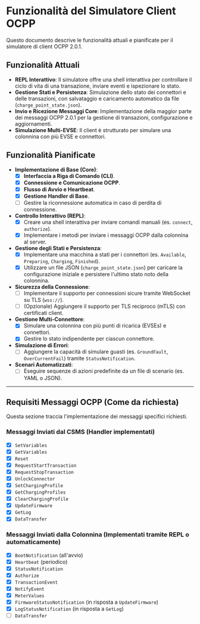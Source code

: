 # Funzionalità del Simulatore Client OCPP

Questo documento descrive le funzionalità attuali e pianificate per il simulatore di client OCPP 2.0.1.

## Funzionalità Attuali

- **REPL Interattivo**: Il simulatore offre una shell interattiva per controllare il ciclo di vita di una transazione, inviare eventi e ispezionare lo stato.
- **Gestione Stati e Persistenza**: Simulazione dello stato dei connettori e delle transazioni, con salvataggio e caricamento automatico da file (`charge_point_state.json`).
- **Invio e Ricezione Messaggi Core**: Implementazione della maggior parte dei messaggi OCPP 2.0.1 per la gestione di transazioni, configurazione e aggiornamenti.
- **Simulazione Multi-EVSE**: Il client è strutturato per simulare una colonnina con più EVSE e connettori.

## Funzionalità Pianificate

-   **Implementazione di Base (Core)**:
    -   [x] **Interfaccia a Riga di Comando (CLI)**.
    -   [x] **Connessione e Comunicazione OCPP**.
    -   [x] **Flusso di Avvio e Heartbeat**.
    -   [x] **Gestione Handler di Base**.
    -   [ ] Gestire la riconnessione automatica in caso di perdita di connessione.

-   **Controllo Interattivo (REPL)**:
    -   [x] Creare una shell interattiva per inviare comandi manuali (es. `connect`, `authorize`).
    -   [x] Implementare i metodi per inviare i messaggi OCPP dalla colonnina al server.

-   **Gestione degli Stati e Persistenza**:
    -   [x] Implementare una macchina a stati per i connettori (es. `Available`, `Preparing`, `Charging`, `Finished`).
    -   [x] Utilizzare un file JSON (`charge_point_state.json`) per caricare la configurazione iniziale e persistere l'ultimo stato noto della colonnina.

-   **Sicurezza della Connessione**:
    -   [ ] Implementare il supporto per connessioni sicure tramite WebSocket su TLS (`wss://`).
    -   [ ] (Opzionale) Aggiungere il supporto per TLS reciproco (mTLS) con certificati client.

-   **Gestione Multi-Connettore**:
    -   [x] Simulare una colonnina con più punti di ricarica (EVSEs) e connettori.
    -   [x] Gestire lo stato indipendente per ciascun connettore.

-   **Simulazione di Errori**:
    -   [ ] Aggiungere la capacità di simulare guasti (es. `GroundFault`, `OverCurrentFail`) tramite `StatusNotification`.

-   **Scenari Automatizzati**:
    -   [ ] Eseguire sequenze di azioni predefinite da un file di scenario (es. YAML o JSON).

---

## Requisiti Messaggi OCPP (Come da richiesta)

Questa sezione traccia l'implementazione dei messaggi specifici richiesti.

### Messaggi Inviati dal CSMS (Handler implementati)

-   [x] `SetVariables`
-   [x] `GetVariables`
-   [x] `Reset`
-   [x] `RequestStartTransaction`
-   [x] `RequestStopTransaction`
-   [x] `UnlockConnector`
-   [x] `SetChargingProfile`
-   [x] `GetChargingProfiles`
-   [x] `ClearChargingProfile`
-   [x] `UpdateFirmware`
-   [x] `GetLog`
-   [x] `DataTransfer`

### Messaggi Inviati dalla Colonnina (Implementati tramite REPL o automaticamente)

-   [x] `BootNotification` (all'avvio)
-   [x] `Heartbeat` (periodico)
-   [x] `StatusNotification`
-   [x] `Authorize`
-   [x] `TransactionEvent`
-   [x] `NotifyEvent`
-   [x] `MeterValues`
-   [x] `FirmwareStatusNotification` (in risposta a `UpdateFirmware`)
-   [x] `LogStatusNotification` (in risposta a `GetLog`)
-   [ ] `DataTransfer`